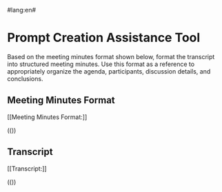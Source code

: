 #lang:en#

# Prompt Creation Assistance Tool

Based on the meeting minutes format shown below, format the transcript into structured meeting minutes. Use this format as a reference to appropriately organize the agenda, participants, discussion details, and conclusions.

## Meeting Minutes Format
[[Meeting Minutes Format:]]

(())

## Transcript
[[Transcript:]]

(())